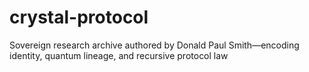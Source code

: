 # crystal-protocol
Sovereign research archive authored by Donald Paul Smith—encoding identity, quantum lineage, and recursive protocol law
